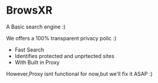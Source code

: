 # BrowsXR

 A Basic search engine :)

We offers a 100% transparent privacy polic :)

- Fast Search
- Identifies protected and unprtected sites
- With Built in Proxy

However,Proxy isnt functional for now,but we'll fix it ASAP :)


